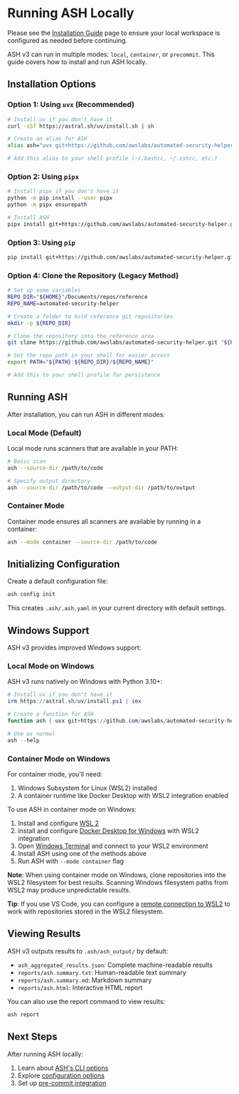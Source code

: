 # Running ASH Locally

Please see the [Installation Guide](../docs/installation-guide.md) page to ensure your local workspace is configured as needed before continuing.

ASH v3 can run in multiple modes: `local`, `container`, or `precommit`. This guide covers how to install and run ASH locally.

## Installation Options

### Option 1: Using `uvx` (Recommended)

```bash
# Install uv if you don't have it
curl -sSf https://astral.sh/uv/install.sh | sh

# Create an alias for ASH
alias ash="uvx git+https://github.com/awslabs/automated-security-helper.git@v3.0.1"

# Add this alias to your shell profile (~/.bashrc, ~/.zshrc, etc.)
```

### Option 2: Using `pipx`

```bash
# Install pipx if you don't have it
python -m pip install --user pipx
python -m pipx ensurepath

# Install ASH
pipx install git+https://github.com/awslabs/automated-security-helper.git@v3.0.1
```

### Option 3: Using `pip`

```bash
pip install git+https://github.com/awslabs/automated-security-helper.git@v3.0.1
```

### Option 4: Clone the Repository (Legacy Method)

```bash
# Set up some variables
REPO_DIR="${HOME}"/Documents/repos/reference
REPO_NAME=automated-security-helper

# Create a folder to hold reference git repositories
mkdir -p ${REPO_DIR}

# Clone the repository into the reference area
git clone https://github.com/awslabs/automated-security-helper.git "${REPO_DIR}/${REPO_NAME}"

# Set the repo path in your shell for easier access
export PATH="${PATH}:${REPO_DIR}/${REPO_NAME}"

# Add this to your shell profile for persistence
```

## Running ASH

After installation, you can run ASH in different modes:

### Local Mode (Default)

Local mode runs scanners that are available in your PATH:

```bash
# Basic scan
ash --source-dir /path/to/code

# Specify output directory
ash --source-dir /path/to/code --output-dir /path/to/output
```

### Container Mode

Container mode ensures all scanners are available by running in a container:

```bash
ash --mode container --source-dir /path/to/code
```

## Initializing Configuration

Create a default configuration file:

```bash
ash config init
```

This creates `.ash/.ash.yaml` in your current directory with default settings.

## Windows Support

ASH v3 provides improved Windows support:

### Local Mode on Windows

ASH v3 runs natively on Windows with Python 3.10+:

```powershell
# Install uv if you don't have it
irm https://astral.sh/uv/install.ps1 | iex

# Create a function for ASH
function ash { uvx git+https://github.com/awslabs/automated-security-helper.git@v3.0.1 $args }

# Use as normal
ash --help
```

### Container Mode on Windows

For container mode, you'll need:

1. Windows Subsystem for Linux (WSL2) installed
2. A container runtime like Docker Desktop with WSL2 integration enabled

To use ASH in container mode on Windows:

1. Install and configure [WSL 2](https://learn.microsoft.com/en-us/windows/wsl/install)
2. Install and configure [Docker Desktop for Windows](https://docs.docker.com/desktop/install/windows-install/) with WSL2 integration
3. Open [Windows Terminal](https://learn.microsoft.com/en-us/windows/terminal/install) and connect to your WSL2 environment
4. Install ASH using one of the methods above
5. Run ASH with `--mode container` flag

**Note**: When using container mode on Windows, clone repositories into the WSL2 filesystem for best results. Scanning Windows filesystem paths from WSL2 may produce unpredictable results.

**Tip**: If you use VS Code, you can configure a [remote connection to WSL2](https://learn.microsoft.com/en-us/windows/wsl/tutorials/wsl-vscode) to work with repositories stored in the WSL2 filesystem.

## Viewing Results

ASH v3 outputs results to `.ash/ash_output/` by default:

- `ash_aggregated_results.json`: Complete machine-readable results
- `reports/ash.summary.txt`: Human-readable text summary
- `reports/ash.summary.md`: Markdown summary
- `reports/ash.html`: Interactive HTML report

You can also use the report command to view results:

```bash
ash report
```

## Next Steps

After running ASH locally:

1. Learn about [ASH's CLI options](../docs/cli-reference.md)
2. Explore [configuration options](../docs/configuration-guide.md)
3. Set up [pre-commit integration](./using-ash-with-pre-commit.md)